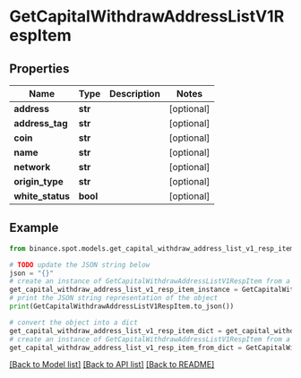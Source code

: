 # GetCapitalWithdrawAddressListV1RespItem


## Properties

Name | Type | Description | Notes
------------ | ------------- | ------------- | -------------
**address** | **str** |  | [optional] 
**address_tag** | **str** |  | [optional] 
**coin** | **str** |  | [optional] 
**name** | **str** |  | [optional] 
**network** | **str** |  | [optional] 
**origin_type** | **str** |  | [optional] 
**white_status** | **bool** |  | [optional] 

## Example

```python
from binance.spot.models.get_capital_withdraw_address_list_v1_resp_item import GetCapitalWithdrawAddressListV1RespItem

# TODO update the JSON string below
json = "{}"
# create an instance of GetCapitalWithdrawAddressListV1RespItem from a JSON string
get_capital_withdraw_address_list_v1_resp_item_instance = GetCapitalWithdrawAddressListV1RespItem.from_json(json)
# print the JSON string representation of the object
print(GetCapitalWithdrawAddressListV1RespItem.to_json())

# convert the object into a dict
get_capital_withdraw_address_list_v1_resp_item_dict = get_capital_withdraw_address_list_v1_resp_item_instance.to_dict()
# create an instance of GetCapitalWithdrawAddressListV1RespItem from a dict
get_capital_withdraw_address_list_v1_resp_item_from_dict = GetCapitalWithdrawAddressListV1RespItem.from_dict(get_capital_withdraw_address_list_v1_resp_item_dict)
```
[[Back to Model list]](../README.md#documentation-for-models) [[Back to API list]](../README.md#documentation-for-api-endpoints) [[Back to README]](../README.md)


